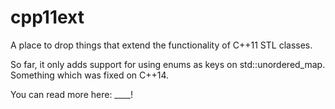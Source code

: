 # cpp11ext
A place to drop things that extend the functionality of C++11 STL classes.

So far, it only adds support for using enums as keys on std::unordered_map. Something which was fixed on C++14.

You can read more here: ____!
